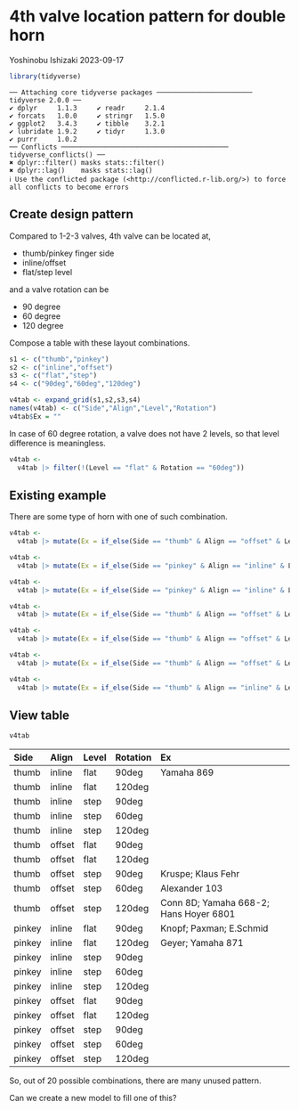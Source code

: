 # 4th valve location pattern for double horn
Yoshinobu Ishizaki
2023-09-17

``` r
library(tidyverse)
```

    ── Attaching core tidyverse packages ──────────────────────── tidyverse 2.0.0 ──
    ✔ dplyr     1.1.3     ✔ readr     2.1.4
    ✔ forcats   1.0.0     ✔ stringr   1.5.0
    ✔ ggplot2   3.4.3     ✔ tibble    3.2.1
    ✔ lubridate 1.9.2     ✔ tidyr     1.3.0
    ✔ purrr     1.0.2     
    ── Conflicts ────────────────────────────────────────── tidyverse_conflicts() ──
    ✖ dplyr::filter() masks stats::filter()
    ✖ dplyr::lag()    masks stats::lag()
    ℹ Use the conflicted package (<http://conflicted.r-lib.org/>) to force all conflicts to become errors

## Create design pattern

Compared to 1-2-3 valves, 4th valve can be located at,

- thumb/pinkey finger side
- inline/offset
- flat/step level

and a valve rotation can be

- 90 degree
- 60 degree
- 120 degree

Compose a table with these layout combinations.

``` r
s1 <- c("thumb","pinkey")
s2 <- c("inline","offset")
s3 <- c("flat","step")
s4 <- c("90deg","60deg","120deg")
```

``` r
v4tab <- expand_grid(s1,s2,s3,s4)
names(v4tab) <- c("Side","Align","Level","Rotation")
v4tab$Ex = ""
```

In case of 60 degree rotation, a valve does not have 2 levels, so that
level difference is meaningless.

``` r
v4tab <- 
  v4tab |> filter(!(Level == "flat" & Rotation == "60deg"))
```

## Existing example

There are some type of horn with one of such combination.

``` r
v4tab <- 
  v4tab |> mutate(Ex = if_else(Side == "thumb" & Align == "offset" & Level == "step"& Rotation == "60deg", "Alexander 103", Ex) )
```

``` r
v4tab <- 
  v4tab |> mutate(Ex = if_else(Side == "pinkey" & Align == "inline" & Level == "flat"& Rotation == "120deg", "Geyer; Yamaha 871", Ex))
```

``` r
v4tab <- 
  v4tab |> mutate(Ex = if_else(Side == "pinkey" & Align == "inline" & Level == "flat" & Rotation == "90deg", "Knopf; Paxman; E.Schmid", Ex))
```

``` r
v4tab <- 
  v4tab |> mutate(Ex = if_else(Side == "thumb" & Align == "offset" & Level == "step"& Rotation == "120deg", "Conn 8D; Yamaha 668-2; Hans Hoyer 6801", Ex))
```

``` r
v4tab <- 
  v4tab |> mutate(Ex = if_else(Side == "thumb" & Align == "offset" & Level == "step"& Rotation == "90deg", "Yamaha 868-1", Ex))
```

``` r
v4tab <- 
  v4tab |> mutate(Ex = if_else(Side == "thumb" & Align == "offset" & Level == "step"& Rotation == "90deg", "Kruspe; Klaus Fehr", Ex))
```

``` r
v4tab <- 
  v4tab |> mutate(Ex = if_else(Side == "thumb" & Align == "inline" & Level == "flat" & Rotation == "90deg", "Yamaha 869", Ex))
```

## View table

``` r
v4tab
```

| Side   | Align  | Level | Rotation | Ex                                     |
|:-------|:-------|:------|:---------|:---------------------------------------|
| thumb  | inline | flat  | 90deg    | Yamaha 869                             |
| thumb  | inline | flat  | 120deg   |                                        |
| thumb  | inline | step  | 90deg    |                                        |
| thumb  | inline | step  | 60deg    |                                        |
| thumb  | inline | step  | 120deg   |                                        |
| thumb  | offset | flat  | 90deg    |                                        |
| thumb  | offset | flat  | 120deg   |                                        |
| thumb  | offset | step  | 90deg    | Kruspe; Klaus Fehr                     |
| thumb  | offset | step  | 60deg    | Alexander 103                          |
| thumb  | offset | step  | 120deg   | Conn 8D; Yamaha 668-2; Hans Hoyer 6801 |
| pinkey | inline | flat  | 90deg    | Knopf; Paxman; E.Schmid                |
| pinkey | inline | flat  | 120deg   | Geyer; Yamaha 871                      |
| pinkey | inline | step  | 90deg    |                                        |
| pinkey | inline | step  | 60deg    |                                        |
| pinkey | inline | step  | 120deg   |                                        |
| pinkey | offset | flat  | 90deg    |                                        |
| pinkey | offset | flat  | 120deg   |                                        |
| pinkey | offset | step  | 90deg    |                                        |
| pinkey | offset | step  | 60deg    |                                        |
| pinkey | offset | step  | 120deg   |                                        |

So, out of 20 possible combinations, there are many unused pattern.

Can we create a new model to fill one of this?
